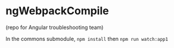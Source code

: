 # ngWebpackCompile
(repo for Angular troubleshooting team)

In the commons submodule, `npm install` then `npm run watch:app1`
